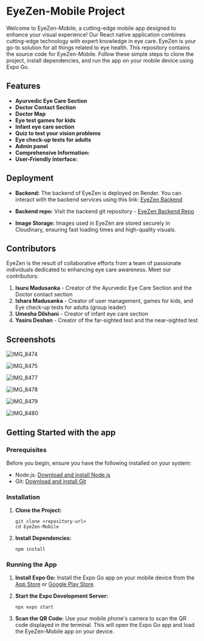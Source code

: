 # EyeZen-Mobile Project

Welcome to EyeZen-Mobile, a cutting-edge mobile app designed to enhance your visual experience! Our React native application combines cutting-edge technology with expert knowledge in eye care. EyeZen is your go-to solution for all things related to eye health. This repository contains the source code for EyeZen-Mobile. Follow these simple steps to clone the project, install dependencies, and run the app on your mobile device using Expo Go.


## Features

- **Ayurvedic Eye Care Section**
- **Doctor Contact Section**
- **Doctor Map**
- **Eye test games for kids**
- **Infant eye care section**
- **Quiz to test your vision problems**
- **Eye check-up tests for adults**
- **Admin panel**
- **Comprehensive Information:**
- **User-Friendly Interface:**

## Deployment

- **Backend:** The backend of EyeZen is deployed on Render. You can interact with the backend services using this link: [EyeZen Backend](https://eyezen.onrender.com)

- **Backend repo:** Visit the backend git repository - [EyeZen Backend Repo](https://github.com/IsuruX98/EyeZen-API)

- **Image Storage:** Images used in EyeZen are stored securely in Cloudinary, ensuring fast loading times and high-quality visuals.

## Contributors

EyeZen is the result of collaborative efforts from a team of passionate individuals dedicated to enhancing eye care awareness. Meet our contributors:

1. **Isuru Madusanka** - Creator of the Ayurvedic Eye Care Section and the Doctor contact section
2. **Ishara Madusanka** - Creator of user management, games for kids, and Eye check-up tests for adults (group leader)
3. **Umesha Dilshani** - Creator of infant eye care section
4. **Yasiru Deshan** - Creator of the far-sighted test and the near-sighted test

## Screenshots

![IMG_8474](https://github.com/IsuruX98/EyeZen-Mobile/assets/104721314/ae8fc32b-d91f-4899-8702-4191f0d909b2)

![IMG_8475](https://github.com/IsuruX98/EyeZen-Mobile/assets/104721314/68173373-9d20-4778-9a6b-90935925cd5d)

![IMG_8477](https://github.com/IsuruX98/EyeZen-Mobile/assets/104721314/7d30d120-10fd-4a1a-8f35-6908ec686f0e)

![IMG_8478](https://github.com/IsuruX98/EyeZen-Mobile/assets/104721314/8cac96e8-78bb-4029-a143-dfcad4cf237c)

![IMG_8479](https://github.com/IsuruX98/EyeZen-Mobile/assets/104721314/db31d1f2-f517-4a14-b40d-703a1340feae)

![IMG_8480](https://github.com/IsuruX98/EyeZen-Mobile/assets/104721314/b69dba78-fffb-4749-8e35-4bb6cf66df16)


## Getting Started with the app

### Prerequisites
Before you begin, ensure you have the following installed on your system:

- Node.js: [Download and install Node.js](https://nodejs.org/)
- Git: [Download and install Git](https://git-scm.com/)

### Installation

1. **Clone the Project:**
   ```
   git clone <repository-url>
   cd EyeZen-Mobile
   ```

2. **Install Dependencies:**
   ```
   npm install
   ```

### Running the App

1. **Install Expo Go:**
   Install the Expo Go app on your mobile device from the [App Store](https://apps.apple.com/us/app/expo-go/id982107779) or [Google Play Store](https://play.google.com/store/apps/details?id=host.exp.exponent&hl=en&gl=US).

2. **Start the Expo Development Server:**
   ```
   npx expo start
   ```

3. **Scan the QR Code:**
   Use your mobile phone's camera to scan the QR code displayed in the terminal. This will open the Expo Go app and load the EyeZen-Mobile app on your device.
